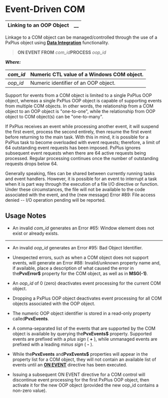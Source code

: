 # Event-Driven COM

**Linking to an OOP Object** |  **__**  
---|---  
  
Linkage to a COM object can be managed/controlled through the use of a PxPlus object using **[Data Integration](../../Data%20Integration/Introduction.md)** functionality.

> **ON EVENT FROM** _com_id_**PROCESS** _oop_id_

**_Where:_**

_com_id_ |  Numeric CTL value of a Windows COM object.  
---|---  
_oop_id_ |  Numeric identifier of an OOP object.  
  
Support for events from a COM object is limited to a single PxPlus OOP object, whereas a single PxPlus OOP object is capable of supporting events from multiple COM objects. In other words, the relationship from a COM object to an OOP object is "one-to-one", while the relationship from OOP object to COM object(s) can be "one-to-many".

If PxPlus receives an event while processing another event, it will suspend the first event, process the second entirely, then resume the first event before returning to the main task. With this in mind, it is possible for a PxPlus task to become overloaded with event requests; therefore, a limit of 64 outstanding event requests has been imposed. PxPlus ignores subsequent event requests when there are 64 active requests being processed. Regular processing continues once the number of outstanding requests drops below 64.

Generally speaking, files can be shared between currently running tasks and event handlers. However, it is possible for an event to interrupt a task when it is part way through the execution of a file I/O directive or function. Under these circumstances, the file will not be available to the code associated with the event, and the (new message) Error #89: File access denied -- I/O operation pending will be reported.

## Usage Notes

  * An invalid _com_id_ generates an Error #65: Window element does not exist or already exists.

  
---  
  
  * An invalid _oop_id_ generates an Error #95: Bad Object Identifier.

  
  
  * Unexpected errors, such as when a COM object does not support events, will generate an Error #88: Invalid/unknown property name and, if available, place a description of what caused the error in the**PvxError$** property for the COM object, as well as in **MSG(-1)**.

  
  
  * An _oop_id_ of 0 (zero) deactivates event processing for the current COM object.

  
  
  * Dropping a PxPlus OOP object deactivates event processing for all COM objects associated with the OOP object.

  
  
  * The numeric OOP object identifier is stored in a read-only property called**PvxEvents**.

  
  
  * A comma-separated list of the events that are supported by the COM object is available by querying the**PvxEvents$** property. Supported events are prefixed with a _plus sign_ ( **+** ), while unmanaged events are prefixed with a leading _minus sign_ ( **-** ).

  
  
  * While the**PvxEvents** and**PvxEvents$** properties will appear in the property list for a COM object, they will not contain an available list of events until an **[ON EVENT](../../../directives/on_event.md)** directive has been executed.

  
  
  * Issuing a subsequent ON EVENT directive for a COM control will discontinue event processing for the first PxPlus OOP object, then activate it for the new OOP object (provided the new oop_id contains a non-zero value).


